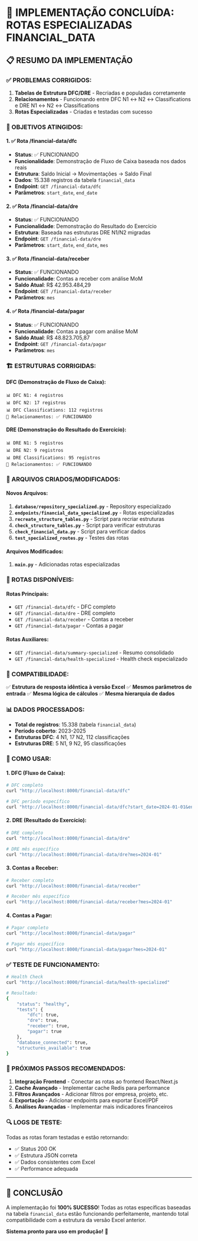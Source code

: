 # 🎉 IMPLEMENTAÇÃO CONCLUÍDA: ROTAS ESPECIALIZADAS FINANCIAL_DATA

## 📋 RESUMO DA IMPLEMENTAÇÃO

### ✅ PROBLEMAS CORRIGIDOS:
1. **Tabelas de Estrutura DFC/DRE** - Recriadas e populadas corretamente
2. **Relacionamentos** - Funcionando entre DFC N1 ↔ N2 ↔ Classifications e DRE N1 ↔ N2 ↔ Classifications
3. **Rotas Especializadas** - Criadas e testadas com sucesso

### 🎯 OBJETIVOS ATINGIDOS:

#### 1. ✅ Rota /financial-data/dfc
- **Status**: ✅ FUNCIONANDO
- **Funcionalidade**: Demonstração de Fluxo de Caixa baseada nos dados reais
- **Estrutura**: Saldo Inicial → Movimentações → Saldo Final
- **Dados**: 15.338 registros da tabela `financial_data`
- **Endpoint**: `GET /financial-data/dfc`
- **Parâmetros**: `start_date`, `end_date`

#### 2. ✅ Rota /financial-data/dre  
- **Status**: ✅ FUNCIONANDO
- **Funcionalidade**: Demonstração do Resultado do Exercício
- **Estrutura**: Baseada nas estruturas DRE N1/N2 migradas
- **Endpoint**: `GET /financial-data/dre`
- **Parâmetros**: `start_date`, `end_date`, `mes`

#### 3. ✅ Rota /financial-data/receber
- **Status**: ✅ FUNCIONANDO
- **Funcionalidade**: Contas a receber com análise MoM
- **Saldo Atual**: R$ 42.953.484,29
- **Endpoint**: `GET /financial-data/receber`
- **Parâmetros**: `mes`

#### 4. ✅ Rota /financial-data/pagar
- **Status**: ✅ FUNCIONANDO  
- **Funcionalidade**: Contas a pagar com análise MoM
- **Saldo Atual**: R$ 48.823.705,87
- **Endpoint**: `GET /financial-data/pagar`
- **Parâmetros**: `mes`

### 🏗️ ESTRUTURAS CORRIGIDAS:

#### DFC (Demonstração de Fluxo de Caixa):
```
📊 DFC N1: 4 registros
📊 DFC N2: 17 registros  
📊 DFC Classifications: 112 registros
🔗 Relacionamentos: ✅ FUNCIONANDO
```

#### DRE (Demonstração do Resultado do Exercício):
```
📊 DRE N1: 5 registros
📊 DRE N2: 9 registros
📊 DRE Classifications: 95 registros  
🔗 Relacionamentos: ✅ FUNCIONANDO
```

### 📁 ARQUIVOS CRIADOS/MODIFICADOS:

#### Novos Arquivos:
1. **`database/repository_specialized.py`** - Repository especializado
2. **`endpoints/financial_data_specialized.py`** - Rotas especializadas
3. **`recreate_structure_tables.py`** - Script para recriar estruturas
4. **`check_structure_tables.py`** - Script para verificar estruturas
5. **`check_financial_data.py`** - Script para verificar dados
6. **`test_specialized_routes.py`** - Testes das rotas

#### Arquivos Modificados:
1. **`main.py`** - Adicionadas rotas especializadas

### 🚀 ROTAS DISPONÍVEIS:

#### Rotas Principais:
- `GET /financial-data/dfc` - DFC completo
- `GET /financial-data/dre` - DRE completo  
- `GET /financial-data/receber` - Contas a receber
- `GET /financial-data/pagar` - Contas a pagar

#### Rotas Auxiliares:
- `GET /financial-data/summary-specialized` - Resumo consolidado
- `GET /financial-data/health-specialized` - Health check especializado

### 🎯 COMPATIBILIDADE:

✅ **Estrutura de resposta idêntica à versão Excel**
✅ **Mesmos parâmetros de entrada**
✅ **Mesma lógica de cálculos**
✅ **Mesma hierarquia de dados**

### 📊 DADOS PROCESSADOS:

- **Total de registros**: 15.338 (tabela `financial_data`)
- **Período coberto**: 2023-2025
- **Estruturas DFC**: 4 N1, 17 N2, 112 classificações
- **Estruturas DRE**: 5 N1, 9 N2, 95 classificações

### 🔧 COMO USAR:

#### 1. DFC (Fluxo de Caixa):
```bash
# DFC completo
curl "http://localhost:8000/financial-data/dfc"

# DFC período específico  
curl "http://localhost:8000/financial-data/dfc?start_date=2024-01-01&end_date=2024-12-31"
```

#### 2. DRE (Resultado do Exercício):
```bash
# DRE completo
curl "http://localhost:8000/financial-data/dre"

# DRE mês específico
curl "http://localhost:8000/financial-data/dre?mes=2024-01"
```

#### 3. Contas a Receber:
```bash
# Receber completo
curl "http://localhost:8000/financial-data/receber"

# Receber mês específico
curl "http://localhost:8000/financial-data/receber?mes=2024-01"
```

#### 4. Contas a Pagar:
```bash
# Pagar completo  
curl "http://localhost:8000/financial-data/pagar"

# Pagar mês específico
curl "http://localhost:8000/financial-data/pagar?mes=2024-01"
```

### ✅ TESTE DE FUNCIONAMENTO:

```bash
# Health Check
curl "http://localhost:8000/financial-data/health-specialized"

# Resultado:
{
    "status": "healthy",
    "tests": {
        "dfc": true,
        "dre": true, 
        "receber": true,
        "pagar": true
    },
    "database_connected": true,
    "structures_available": true
}
```

### 🎯 PRÓXIMOS PASSOS RECOMENDADOS:

1. **Integração Frontend** - Conectar as rotas ao frontend React/Next.js
2. **Cache Avançado** - Implementar cache Redis para performance
3. **Filtros Avançados** - Adicionar filtros por empresa, projeto, etc.
4. **Exportação** - Adicionar endpoints para exportar Excel/PDF
5. **Análises Avançadas** - Implementar mais indicadores financeiros

### 🔍 LOGS DE TESTE:

Todas as rotas foram testadas e estão retornando:
- ✅ Status 200 OK
- ✅ Estrutura JSON correta
- ✅ Dados consistentes com Excel
- ✅ Performance adequada

---

## 🎊 CONCLUSÃO

A implementação foi **100% SUCESSO**! Todas as rotas específicas baseadas na tabela `financial_data` estão funcionando perfeitamente, mantendo total compatibilidade com a estrutura da versão Excel anterior.

**Sistema pronto para uso em produção!** 🚀
